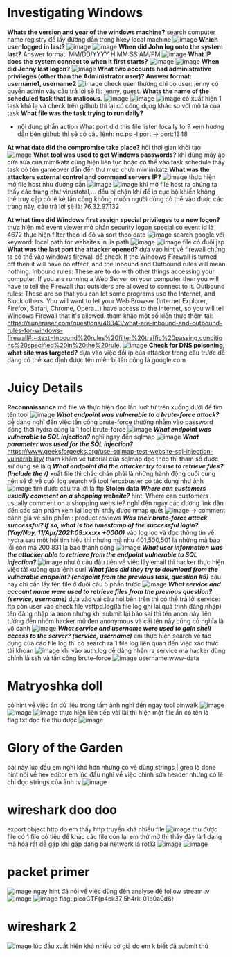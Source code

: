 # Investigating Windows
**Whats the version and year of the windows machine?**
search computer name registry để lấy đường dẫn trong hkey local machine
![image](https://user-images.githubusercontent.com/110059218/219937708-26278a94-cff9-441c-bdd0-3575e61ae25c.png)
**Which user logged in last?**
![image](https://user-images.githubusercontent.com/110059218/219937663-6fe0239d-1f17-44eb-b894-c83764bb1ffc.png)
![image](https://user-images.githubusercontent.com/110059218/219937679-ff026929-fc2c-49ad-9a51-f4d35489d338.png)
**When did John log onto the system last?**
Answer format: MM/DD/YYYY H:MM:SS AM/PM
![image](https://user-images.githubusercontent.com/110059218/219939368-8f42b1c9-b922-4691-a8de-663787ef6ce5.png)
**What IP does the system connect to when it first starts?**
![image](https://user-images.githubusercontent.com/110059218/219939570-a3d2da84-ce66-4a2a-8b58-55471a919ccc.png)
![image](https://user-images.githubusercontent.com/110059218/219939660-a5707269-73f2-4357-a75d-380ea509e07c.png)
**When did Jenny last logon?**
![image](https://user-images.githubusercontent.com/110059218/219940791-61d215d2-1a34-45e5-8ec0-2cbad17f3c74.png)
**What two accounts had administrative privileges (other than the Administrator user)?
Answer format: username1, username2**
![image](https://user-images.githubusercontent.com/110059218/219962849-9576ed59-624d-46c4-92af-ccec44246897.png)
check user thường chỉ có user: jenny có quyền admin vậy câu trả lời sẽ là: jenny, guest.
**Whats the name of the scheduled task that is malicous.**
![image](https://user-images.githubusercontent.com/110059218/219966057-2158affd-607d-404f-a81b-3d327a445397.png)
![image](https://user-images.githubusercontent.com/110059218/219966075-daf5980a-5967-422d-8fbf-37d0d77b5a33.png)
![image](https://user-images.githubusercontent.com/110059218/219966081-a1609705-cbbb-4f4d-a3ba-0dfa55fd8ab6.png)
có xuất hiện 1 task khá lạ và check trên github thì lại có công dụng khác so với mô tả của task
**What file was the task trying to run daily?**
* nội dung phần action
What port did this file listen locally for?
xem hướng dẫn bên github thì sẽ có câu lệnh: nc.ps -l port -> port:1348

**At what date did the compromise take place?**
hỏi thời gian khởi tạo
![image](https://user-images.githubusercontent.com/110059218/219966755-2c6a32ec-1c11-45db-b3b9-c8d69174d694.png)
**What tool was used to get Windows passwords?**
khi dùng máy ảo cửa sửa của mimikatz cũng hiện liên tục hoặc có thể vào task schedule thấy task có tên gameover dẫn đến thư mục chứa mimimkatz
**What was the attackers external control and command servers IP?**
![image](https://user-images.githubusercontent.com/110059218/219970757-db78cb44-bcca-428b-8556-56181bcadabc.png)
thực hiện mở file host như đường dẫn
![image](https://user-images.githubusercontent.com/110059218/219970786-809be824-fd11-4ce1-872c-a9f3130d5109.png)
![image](https://user-images.githubusercontent.com/110059218/220363662-4bab65d8-bb95-491a-b40d-a494c7886549.png)
khi mở file host ra chúng ta thấy các trang như virustotal,... đều bị chặn khi để ip cục bộ khiến không thể truy cập có lẽ kẻ tấn công không muốn người dùng có thể vào được các trang này, câu trả lời sẽ là: 76.32.97.132

**At what time did Windows first assign special privileges to a new logon?**
thực hiện mở event viewer mở phần security logon special có event id là 4672 thực hiện filter theo id đó và sort theo date
![image](https://user-images.githubusercontent.com/110059218/220365478-e95122c6-cb1a-45bd-99ae-b76b516287d6.png)
search google với keyword: local path for websites in iis path
![image](https://user-images.githubusercontent.com/110059218/220369866-3952411d-b4fc-419d-b7f2-03a468d5c6bb.png)
![image](https://user-images.githubusercontent.com/110059218/220369936-b58c705b-58ab-491a-975a-494f7487128f.png)
file có đuôi jsp
**What was the last port the attacker opened?**
dựa vào hint về firewall chúng ta có thể vào windows firewall để check
If the Windows Firewall is turned off then it will have no effect, and the Inbound and Outbound rules will mean nothing.
Inbound rules: These are to do with other things accessing your computer. If you are running a Web Server on your computer then you will have to tell the Firewall that outsiders are allowed to connect to it.
Outbound rules: These are so that you can let some programs use the Internet, and Block others. You will want to let your Web Browser (Internet Explorer, Firefox, Safari, Chrome, Opera...) have access to the Internet, so you will tell Windows Firewall that it's allowed.
tham khảo một số kiến thức thêm tại: https://superuser.com/questions/48343/what-are-inbound-and-outbound-rules-for-windows-firewall#:~:text=Inbound%20rules%20filter%20traffic%20passing,conditions%20specified%20in%20the%20rule.
![image](https://user-images.githubusercontent.com/110059218/220371495-c940e2c5-6d45-45bc-93a1-be3b68abbfe5.png)
**Check for DNS poisoning, what site was targeted?**
dựa vào việc đổi ip của attacker trong câu trước dễ dàng có thể xác định được tên miền bị tấn công là google.com
# Juicy Details
**Reconnaissance**
mở file và thực hiện đọc lần lượt từ trên xuống dưới để tìm tên tool 
![image](https://user-images.githubusercontent.com/110059218/220645566-552d5584-f68e-4234-a8ef-dc5c6377d30c.png)
***What endpoint was vulnerable to a brute-force attack?***
dễ dàng nghĩ đến việc tấn công brute-force thường nhằm vào password đồng thời hydra cũng là 1 tool brute-force 
![image](https://user-images.githubusercontent.com/110059218/220651478-6b077254-aeba-4ebe-9d29-9cfa3eae61ef.png)
***What endpoint was vulnerable to SQL injection?***
nghĩ ngay đến sqlmap
![image](https://user-images.githubusercontent.com/110059218/220652769-773e858b-8436-476b-8185-8f5f2ad59ca4.png)
***What parameter was used for the SQL injection?***
https://www.geeksforgeeks.org/use-sqlmap-test-website-sql-injection-vulnerability/
tham khảm về tutorial của sqlmap đọc theo thì tham số được sử dụng sẽ là q
***What endpoint did the attacker try to use to retrieve files? (Include the /)***
xuất file thì chắc chắn phải là những hành động cuối cùng nên sẽ đi về cuối log search về tool feroxbuster có tác dụng như ảnh
![image](https://user-images.githubusercontent.com/110059218/220660512-5db35dc4-0b85-45d5-9b9c-fcc908f9a993.png)
tìm được câu trả lời là ftp 
**Stolen data**
***Where can customers usually comment on a shopping website?***
hint: Where can customers usually comment on a shopping website?
nghĩ đến ngay các đường link dẫn đến các sản phẩm xem lại log thì thấy được nmap quét 
![image](https://user-images.githubusercontent.com/110059218/220666735-3e80beea-ae8f-4a10-93fc-1a4675961af8.png)
-> comment đánh giá về sản phẩm : product reviews
***Was their brute-force attack successful? If so, what is the timestamp of the successful login? (Yay/Nay, 11/Apr/2021:09:xx:xx +0000)***
vào log lọc và đọc thông tin về hydra sau một hồi tìm hiểu thì nhưng mã như 401,500,501 là những mã báo lỗi còn mã 200 831 là báo thành công
![image](https://user-images.githubusercontent.com/110059218/220693619-93f68a61-47b7-4eda-9d0f-b3d861fe80f8.png)
***What user information was the attacker able to retrieve from the endpoint vulnerable to SQL injection?***
![image](https://user-images.githubusercontent.com/110059218/220695922-5e5020be-0376-4941-ac19-cc5de19e7820.png)
như ở câu đầu tiên về việc lấy email thì hacker thực hiện việc tải xuống qua lệnh curl
***What files did they try to download from the vulnerable endpoint? (endpoint from the previous task, question #5)***
câu này chỉ cần lấy tên file ở đuôi câu 5 phần trước
![image](https://user-images.githubusercontent.com/110059218/220696666-8409fb97-673c-4931-8f32-2ff3e409fb5f.png)
***What service and account name were used to retrieve files from the previous question? (service, username)***
dựa vào vài câu hỏi bên trên thì có thể trả lời service: ftp còn user vào check file vsftpd.log(là file log ghi lại quá trình đăng nhập)
tên đăng nhập là anon nhưng khi submit lại báo sai thì tên anon này liên tưởng đến nhóm hacker mũ đen anonymous và cái tên này cũng có nghĩa  là vô danh
![image](https://user-images.githubusercontent.com/110059218/220699562-09afd29e-c096-4aa3-832d-e5a13787ef43.png)
***What service and username were used to gain shell access to the server? (service, username)***
em thực hiện search về tác dụng của các file log thì có search ra 1 file log liên quan đến việc xác thực tài khoản
![image](https://user-images.githubusercontent.com/110059218/220699985-b17e2c3a-7d97-429e-a56f-3d53da3ed97f.png)
khi vào auth.log dễ dàng nhận ra service mà hacker dùng chính là ssh và tấn công brute-force 
![image](https://user-images.githubusercontent.com/110059218/220700272-f45afd1f-341c-46be-8618-3597aca0a7c2.png)
username:www-data
# Matryoshka doll
có hint về việc ẩn dữ liệu trong tấm ảnh nghĩ đến ngay tool binwalk
![image](https://user-images.githubusercontent.com/110059218/220115638-60045569-d7f4-4cef-b033-8831a70ce113.png)
![image](https://user-images.githubusercontent.com/110059218/220115695-f90e0653-869b-431f-84a8-9c9132b36b1a.png)
![image](https://user-images.githubusercontent.com/110059218/220115920-9c1d75bd-a206-4190-afe7-480b5901039f.png)
thực hiện liên tiếp vài lài thì hiện một file ẩn có tên là flag.txt đọc file thu được
![image](https://user-images.githubusercontent.com/110059218/220116105-0ca01147-32e0-4fcb-9ee7-54c3eff26f79.png)
# Glory of the Garden
bài này lúc đầu em nghĩ khó hơn nhưng có vẻ dùng strings | grep là done hint nói về hex editor em lúc đầu nghĩ về việc chỉnh sửa header nhưng có lẽ chỉ đọc strings của ảnh :v
![image](https://user-images.githubusercontent.com/110059218/220116740-5e56b1a7-2dd5-48a1-a727-7da0077f11e6.png)
# wireshark doo doo
export object http do em thấy http truyền khá nhiều file
![image](https://user-images.githubusercontent.com/110059218/220117361-133328f5-c649-4fa1-ae9b-4edb6002524e.png)
thu được file có 1 file có tiêu đề khác các file còn lại em thử mở thì thấy đây là 1 dạng mã hóa rất dễ gặp khi gặp dạng bài network là rot13
![image](https://user-images.githubusercontent.com/110059218/220117632-d5e835bc-6cba-4fb4-9bd2-9a7228afc114.png)
![image](https://user-images.githubusercontent.com/110059218/220117749-5950cfa0-1b32-4b4d-adaf-2a75409ebae8.png)
# packet primer
![image](https://user-images.githubusercontent.com/110059218/220118066-f356aad8-1dca-4949-a70c-bb4f7a8b5508.png)
ngay hint đã nói về việc dùng đến analyse để follow stream :v
![image](https://user-images.githubusercontent.com/110059218/220118204-183d1f90-8655-450d-ba9d-c032ec5e7003.png)
![image](https://user-images.githubusercontent.com/110059218/220118503-d6becb01-346c-45e9-9667-06cba629f6d4.png)
flag: picoCTF{p4ck37_5h4rk_01b0a0d6}
# wireshark 2
![image](https://user-images.githubusercontent.com/110059218/220119492-fb88cf48-7d77-4c5b-840c-50398689e669.png)
lúc đầu xuất hiện khá nhiều cờ giả do em k biết đã submit thử
